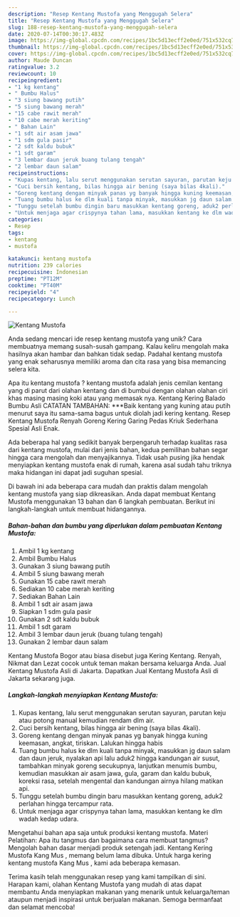 ```yaml
---
description: "Resep Kentang Mustofa yang Menggugah Selera"
title: "Resep Kentang Mustofa yang Menggugah Selera"
slug: 188-resep-kentang-mustofa-yang-menggugah-selera
date: 2020-07-14T00:30:17.483Z
image: https://img-global.cpcdn.com/recipes/1bc5d13ecff2e0ed/751x532cq70/kentang-mustofa-foto-resep-utama.jpg
thumbnail: https://img-global.cpcdn.com/recipes/1bc5d13ecff2e0ed/751x532cq70/kentang-mustofa-foto-resep-utama.jpg
cover: https://img-global.cpcdn.com/recipes/1bc5d13ecff2e0ed/751x532cq70/kentang-mustofa-foto-resep-utama.jpg
author: Maude Duncan
ratingvalue: 3.2
reviewcount: 10
recipeingredient:
- "1 kg kentang"
- " Bumbu Halus"
- "3 siung bawang putih"
- "5 siung bawang merah"
- "15 cabe rawit merah"
- "10 cabe merah keriting"
- " Bahan Lain"
- "1 sdt air asam jawa"
- "1 sdm gula pasir"
- "2 sdt kaldu bubuk"
- "1 sdt garam"
- "3 lembar daun jeruk buang tulang tengah"
- "2 lembar daun salam"
recipeinstructions:
- "Kupas kentang, lalu serut menggunakan serutan sayuran, parutan keju atau potong manual kemudian rendam dlm air."
- "Cuci bersih kentang, bilas hingga air bening (saya bilas 4kali)."
- "Goreng kentang dengan minyak panas yg banyak hingga kuning keemasan, angkat, tiriskan. Lalukan hingga habis"
- "Tuang bumbu halus ke dlm kuali tanpa minyak, masukkan jg daun salam dan daun jeruk, nyalakan api lalu aduk2 hingga kandungan air susut, tambahkan minyak goreng secukupnya, lanjutkan menumis bumbu, kemudian masukkan air asam jawa, gula, garam dan kaldu bubuk, koreksi rasa, setelah mengental dan kandungan airnya hilang matikan api."
- "Tunggu setelah bumbu dingin baru masukkan kentang goreng, aduk2 perlahan hingga tercampur rata."
- "Untuk menjaga agar crispynya tahan lama, masukkan kentang ke dlm wadah kedap udara."
categories:
- Resep
tags:
- kentang
- mustofa

katakunci: kentang mustofa 
nutrition: 239 calories
recipecuisine: Indonesian
preptime: "PT12M"
cooktime: "PT40M"
recipeyield: "4"
recipecategory: Lunch

---
```



![Kentang Mustofa](https://img-global.cpcdn.com/recipes/1bc5d13ecff2e0ed/751x532cq70/kentang-mustofa-foto-resep-utama.jpg)

Anda sedang mencari ide resep kentang mustofa yang unik? Cara membuatnya memang susah-susah gampang. Kalau keliru mengolah maka hasilnya akan hambar dan bahkan tidak sedap. Padahal kentang mustofa yang enak seharusnya memiliki aroma dan cita rasa yang bisa memancing selera kita.

Apa itu kentang mustofa ? kentang mustofa adalah jenis cemilan kentang yang di parut dari olahan kentang dan di bumbui dengan olahan olahan ciri khas masing masing koki atau yang memasak nya. Kentang Kering Balado Bumbu Asli CATATAN TAMBAHAN: ***Baik kentang yang kuning atau putih menurut saya itu sama-sama bagus untuk diolah jadi kering kentang. Resep Kentang Mustofa Renyah Goreng Kering Garing Pedas Kriuk Sederhana Spesial Asli Enak.

Ada beberapa hal yang sedikit banyak berpengaruh terhadap kualitas rasa dari kentang mustofa, mulai dari jenis bahan, kedua pemilihan bahan segar hingga cara mengolah dan menyajikannya. Tidak usah pusing jika hendak menyiapkan kentang mustofa enak di rumah, karena asal sudah tahu triknya maka hidangan ini dapat jadi suguhan spesial.


Di bawah ini ada beberapa cara mudah dan praktis dalam mengolah kentang mustofa yang siap dikreasikan. Anda dapat membuat Kentang Mustofa menggunakan 13 bahan dan 6 langkah pembuatan. Berikut ini langkah-langkah untuk membuat hidangannya.

<!--inarticleads1-->

##### Bahan-bahan dan bumbu yang diperlukan dalam pembuatan Kentang Mustofa:

1. Ambil 1 kg kentang
1. Ambil  Bumbu Halus
1. Gunakan 3 siung bawang putih
1. Ambil 5 siung bawang merah
1. Gunakan 15 cabe rawit merah
1. Sediakan 10 cabe merah keriting
1. Sediakan  Bahan Lain
1. Ambil 1 sdt air asam jawa
1. Siapkan 1 sdm gula pasir
1. Gunakan 2 sdt kaldu bubuk
1. Ambil 1 sdt garam
1. Ambil 3 lembar daun jeruk (buang tulang tengah)
1. Gunakan 2 lembar daun salam


Kentang Mustofa Bogor atau biasa disebut juga Kering Kentang. Renyah, Nikmat dan Lezat cocok untuk teman makan bersama keluarga Anda. Jual Kentang Mustofa Asli di Jakarta. Dapatkan Jual Kentang Mustofa Asli di Jakarta sekarang juga. 

<!--inarticleads2-->

##### Langkah-langkah menyiapkan Kentang Mustofa:

1. Kupas kentang, lalu serut menggunakan serutan sayuran, parutan keju atau potong manual kemudian rendam dlm air.
1. Cuci bersih kentang, bilas hingga air bening (saya bilas 4kali).
1. Goreng kentang dengan minyak panas yg banyak hingga kuning keemasan, angkat, tiriskan. Lalukan hingga habis
1. Tuang bumbu halus ke dlm kuali tanpa minyak, masukkan jg daun salam dan daun jeruk, nyalakan api lalu aduk2 hingga kandungan air susut, tambahkan minyak goreng secukupnya, lanjutkan menumis bumbu, kemudian masukkan air asam jawa, gula, garam dan kaldu bubuk, koreksi rasa, setelah mengental dan kandungan airnya hilang matikan api.
1. Tunggu setelah bumbu dingin baru masukkan kentang goreng, aduk2 perlahan hingga tercampur rata.
1. Untuk menjaga agar crispynya tahan lama, masukkan kentang ke dlm wadah kedap udara.


Mengetahui bahan apa saja untuk produksi kentang mustofa. Materi Pelatihan: Apa itu tangmus dan bagaimana cara membuat tangmus? Mengolah bahan dasar menjadi produk setengah jadi. Kentang Kering Mustofa Kang Mus , memang belum lama dibuka. Untuk harga kering kentang mustofa Kang Mus , kami ada beberapa kemasan. 

Terima kasih telah menggunakan resep yang kami tampilkan di sini. Harapan kami, olahan Kentang Mustofa yang mudah di atas dapat membantu Anda menyiapkan makanan yang menarik untuk keluarga/teman ataupun menjadi inspirasi untuk berjualan makanan. Semoga bermanfaat dan selamat mencoba!
